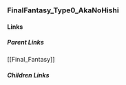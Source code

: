 ### FinalFantasy_Type0_AkaNoHishi
#### Links
##### Parent Links
[[Final_Fantasy]]
##### Children Links
